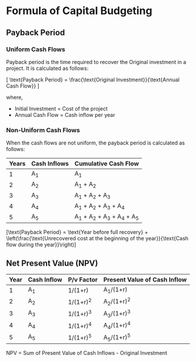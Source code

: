 # Formula of Capital Budgeting

## Payback Period

### Uniform Cash Flows

Payback period is the time required to recover the Original investment in a project. It is calculated as follows:

\[
\text{Payback Period} = \frac{\text{Original Investment}}{\text{Annual Cash Flow}}
\]

where,  

- Initial Investment = Cost of the project
- Annual Cash Flow = Cash inflow per year

### Non-Uniform Cash Flows

When the cash flows are not uniform, the payback period is calculated as follows:


|Years|Cash Inflows|Cumulative Cash Flow|
|---|---|---|
|1|A<sub>1</sub>|A<sub>1</sub>|
|2|A<sub>2</sub>|A<sub>1</sub> + A<sub>2</sub>|
|3|A<sub>3</sub>|A<sub>1</sub> + A<sub>2</sub> + A<sub>3</sub>|
|4|A<sub>4</sub>|A<sub>1</sub> + A<sub>2</sub> + A<sub>3</sub> + A<sub>4</sub>|
|5|A<sub>5</sub>|A<sub>1</sub> + A<sub>2</sub> + A<sub>3</sub> + A<sub>4</sub> + A<sub>5</sub>|


\[\text{Payback Period} = \text{Year before full recovery} + \left(\frac{\text{Unrecovered cost at the beginning of the year}}{\text{Cash flow during the year}}\right)\]


## Net Present Value (NPV)

|Year|Cash Inflow|P/v Factor|Present Value of Cash Inflow|
|---|---|---|--|
|1|A<sub>1</sub>|1/(1+r)|A<sub>1</sub>/(1+r)|
|2|A<sub>2</sub>|1/(1+r)<sup>2</sup>|A<sub>2</sub>/(1+r)<sup>2</sup>|
|3|A<sub>3</sub>|1/(1+r)<sup>3</sup>|A<sub>3</sub>/(1+r)<sup>3</sup>|
|4|A<sub>4</sub>|1/(1+r)<sup>4</sup>|A<sub>4</sub>/(1+r)<sup>4</sup>|
|5|A<sub>5</sub>|1/(1+r)<sup>5</sup>|A<sub>5</sub>/(1+r)<sup>5</sup>|

NPV = Sum of Present Value of Cash Inflows - Original Investment
